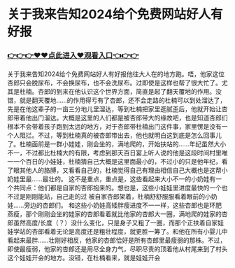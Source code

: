 # 关于我来告知2024给个免费网站好人有好报

### <a href="https://github.com/vfdrt/vbgt/issues/1">👉👉👉♥♥点此进入♥观看入口👈👉👉</a>
关于我来告知2024给个免费网站好人有好报他往大人在的地方跑。唔，他家这位杏郎只会脱尿布，不会换尿布，也不会洗尿布。过即使是这样也帮了很大忙了。尤其是杜楠。杏郎的到来在他认识这个世界方面，简直是起了翻天覆地的作用。没错，就是翻天覆地……的作用得亏有了杏郎，还不会走路的杜楠可以到处溜达了，先是在他这辈子的一亩三分地儿里溜达，等到杜楠把家里逛腻歪后，他就开始让杏郎带着他出门溜达。大概是这里的人们都是被杏郎带大的缘故吧，也是知道杏郎们根本不会带着孩子跑到太远的地方，对于杏郎带杜楠出门这件事，家里愣是没有一个人阻拦。不过，等到杜楠真的被杏郎带出去，他也就明白这到底是怎么回事儿了。杜楠面前是一群小娃娃，刚会坐的，满地爬的，开始扶站的……年纪虽然大小不一，不过都比杜楠大的有限，考虑到那天百日宴上听人说的他是这段时间村里唯一一个百日的小娃娃，杜楠猜自己大概是这里面最小的，不过小的只是他年纪，看了眼其他人的胳膊，又看看自己的，杜楠觉得自己有理由相信自己大概也是这帮小奶娃里最……最壮的。
这不是重点，重点是，这些看起来大小不一的小奶娃有一个共同点：他们都是自家的杏郎抱来的。想也是，这些小娃娃里进度最快的一个也不过是刚刚能站，自己走的过 被自家杏郎架着，杜楠舒舒服服看着眼前的小奶娃……旁边的杏郎们。 和这些小奶娃高矮胖瘦进度不一一样，这些杏郎也是环肥燕瘦，那个刚刚会坐的娃家的杏郎看着就比他家的杏郎大一圈，满地爬的娃家的杏郎虽然高度/长度（？）没什么变化，只是身子又粗了一圈，而那个正扶着自家娃娃学站的杏郎看着无论是高度还是粗壮程度，就更胜一筹了。和他在所有小婴儿中看起来最胖……壮刚好相反，他家的杏郎恰好是所有杏郎里最瘦弱的那株。不过，即使最瘦弱，他家的杏郎还是用尽全身力气，尽职尽责的顶着他从村尾来到了村头这个娃娃开会的地方。没错，在杜楠看来，就是娃娃开会
